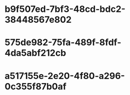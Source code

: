 # b9f507ed-7bf3-48cd-bdc2-38448567e802
# 575de982-75fa-489f-8fdf-4da5abf212cb
# a517155e-2e20-4f80-a296-0c355f87b0af

